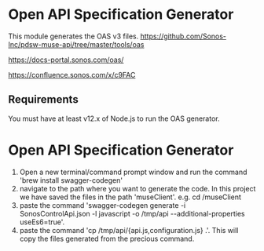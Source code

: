 # Open API Specification Generator

This module generates the OAS v3 files.
https://github.com/Sonos-Inc/pdsw-muse-api/tree/master/tools/oas

https://docs-portal.sonos.com/oas/

https://confluence.sonos.com/x/c9FAC

## Requirements

You must have at least v12.x of Node.js to run the OAS generator.

# Open API Specification Generator
1. Open a new terminal/command prompt window and run the command 'brew install swagger-codegen'
2. navigate to the path where you want to generate the code. In this project we have saved the files in the path 'museClient'. e.g. cd /museClient
3. paste the command 'swagger-codegen generate -i SonosControlApi.json -l javascript -o /tmp/api --additional-properties useEs6=true'.
4. paste the command 'cp /tmp/api/{api.js,configuration.js} .'. This will copy the files generated from the precious command.